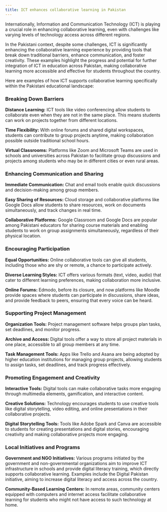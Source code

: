 ```yaml
---
title: ICT enhances collaborative learning in Pakistan
---
```


Internationally, Information and Communication Technology (ICT) is playing a crucial role in enhancing collaborative learning, even with challenges like varying levels of technology access across different regions.

In the Pakistani context, despite some challenges, ICT is significantly enhancing the collaborative learning experience by providing tools that break down traditional barriers, enhance communication, and foster creativity. These examples highlight the progress and potential for further integration of ICT in education across Pakistan, making collaborative learning more accessible and effective for students throughout the country.

Here are examples of how ICT supports collaborative learning specifically within the Pakistani educational landscape:

### Breaking Down Barriers

**Distance Learning:** ICT tools like video conferencing allow students to collaborate even when they are not in the same place. This means students can work on projects together from different locations.

**Time Flexibility:** With online forums and shared digital workspaces, students can contribute to group projects anytime, making collaboration possible outside traditional school hours.

**Virtual Classrooms:** Platforms like Zoom and Microsoft Teams are used in schools and universities across Pakistan to facilitate group discussions and projects among students who may be in different cities or even rural areas.

### Enhancing Communication and Sharing

**Immediate Communication:** Chat and email tools enable quick discussions and decision-making among group members.

**Easy Sharing of Resources:** Cloud storage and collaborative platforms like Google Docs allow students to share resources, work on documents simultaneously, and track changes in real time.

**Collaborative Platforms:** Google Classroom and Google Docs are popular among Pakistani educators for sharing course materials and enabling students to work on group assignments simultaneously, regardless of their physical location.

### Encouraging Participation

**Equal Opportunities:** Online collaborative tools can give all students, including those who are shy or remote, a chance to participate actively.

**Diverse Learning Styles:** ICT offers various formats (text, video, audio) that cater to different learning preferences, making collaboration more inclusive.

**Online Forums:** Edmodo, before its closure, and now platforms like Moodle provide spaces where students can participate in discussions, share ideas, and provide feedback to peers, ensuring that every voice can be heard.

### Supporting Project Management

**Organization Tools:** Project management software helps groups plan tasks, set deadlines, and monitor progress.

**Archive and Access:** Digital tools offer a way to store all project materials in one place, accessible to all group members at any time.

**Task Management Tools:** Apps like Trello and Asana are being adopted by higher education institutions for managing group projects, allowing students to assign tasks, set deadlines, and track progress effectively.

### Promoting Engagement and Creativity

**Interactive Tools:** Digital tools can make collaborative tasks more engaging through multimedia elements, gamification, and interactive content.

**Creative Solutions:** Technology encourages students to use creative tools like digital storytelling, video editing, and online presentations in their collaborative projects.

**Digital Storytelling Tools:** Tools like Adobe Spark and Canva are accessible to students for creating presentations and digital stories, encouraging creativity and making collaborative projects more engaging.

### Local Initiatives and Programs

**Government and NGO Initiatives:** Various programs initiated by the government and non-governmental organizations aim to improve ICT infrastructure in schools and provide digital literacy training, which directly supports collaborative learning. Examples include the Digital Pakistan initiative, aiming to increase digital literacy and access across the country.

**Community-Based Learning Centers:** In remote areas, community centers equipped with computers and internet access facilitate collaborative learning for students who might not have access to such technology at home.
